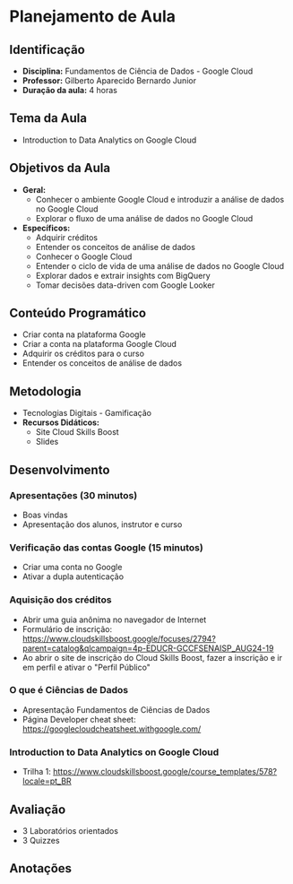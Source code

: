 # Planejamento de Aula

## Identificação
- **Disciplina:** Fundamentos de Ciência de Dados - Google Cloud
- **Professor:** Gilberto Aparecido Bernardo Junior
- **Duração da aula:** 4 horas

## Tema da Aula
- Introduction to Data Analytics on Google Cloud

## Objetivos da Aula
- **Geral:** 
  - Conhecer o ambiente Google Cloud e introduzir a análise de dados no Google Cloud
  - Explorar o fluxo de uma análise de dados no Google Cloud
- **Específicos:**
  - Adquirir créditos
  - Entender os conceitos de análise de dados
  - Conhecer o Google Cloud
  - Entender o ciclo de vida de uma análise de dados no Google Cloud
  - Explorar dados e extrair insights com BigQuery
  - Tomar decisões data-driven com Google Looker
 
## Conteúdo Programático
  - Criar conta na plataforma Google
  - Criar a conta na plataforma Google Cloud
  - Adquirir os créditos para o curso
  - Entender os conceitos de análise de dados
    
## Metodologia
- Tecnologias Digitais - Gamificação
- **Recursos Didáticos:**
  - Site Cloud Skills Boost
  - Slides

## Desenvolvimento

### Apresentações (30 minutos)
- Boas vindas
- Apresentação dos alunos, instrutor e curso

### Verificação das contas Google (15 minutos)
- Criar uma conta no Google
- Ativar a dupla autenticação

### Aquisição dos créditos
- Abrir uma guia anônima no navegador de Internet
- Formulário de inscrição: https://www.cloudskillsboost.google/focuses/2794?parent=catalog&qlcampaign=4p-EDUCR-GCCFSENAISP_AUG24-19
- Ao abrir o site de inscrição do Cloud Skills Boost, fazer a inscrição e ir em perfil e ativar o "Perfil Público"

### O que é Ciências de Dados
- Apresentação Fundamentos de Ciências de Dados
- Página Developer cheat sheet: https://googlecloudcheatsheet.withgoogle.com/

### Introduction to Data Analytics on Google Cloud
- Trilha 1: https://www.cloudskillsboost.google/course_templates/578?locale=pt_BR

## Avaliação
- 3 Laboratórios orientados
- 3 Quizzes

## Anotações

